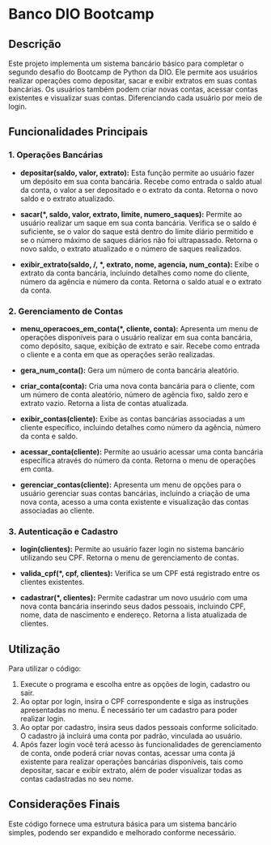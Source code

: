 # Banco DIO Bootcamp

## Descrição
Este projeto implementa um sistema bancário básico para completar o segundo desafio do Bootcamp de Python da DIO. Ele permite aos usuários realizar operações como depositar, sacar e exibir extratos em suas contas bancárias. Os usuários também podem criar novas contas, acessar contas existentes e visualizar suas contas. Diferenciando cada usuário por meio de login.

## Funcionalidades Principais

### 1. Operações Bancárias

- **depositar(saldo, valor, extrato):** Esta função permite ao usuário fazer um depósito em sua conta bancária. Recebe como entrada o saldo atual da conta, o valor a ser depositado e o extrato da conta. Retorna o novo saldo e o extrato atualizado.

- **sacar(\*, saldo, valor, extrato, limite, numero_saques):** Permite ao usuário realizar um saque em sua conta bancária. Verifica se o saldo é suficiente, se o valor do saque está dentro do limite diário permitido e se o número máximo de saques diários não foi ultrapassado. Retorna o novo saldo, o extrato atualizado e o número de saques realizados.

- **exibir_extrato(saldo, /, \*, extrato, nome, agencia, num_conta):** Exibe o extrato da conta bancária, incluindo detalhes como nome do cliente, número da agência e número da conta. Retorna o saldo atual e o extrato da conta.

### 2. Gerenciamento de Contas

- **menu_operacoes_em_conta(\*, cliente, conta):** Apresenta um menu de operações disponíveis para o usuário realizar em sua conta bancária, como depósito, saque, exibição de extrato e sair. Recebe como entrada o cliente e a conta em que as operações serão realizadas.

- **gera_num_conta():** Gera um número de conta bancária aleatório.

- **criar_conta(conta):** Cria uma nova conta bancária para o cliente, com um número de conta aleatório, número de agência fixo, saldo zero e extrato vazio. Retorna a lista de contas atualizada.

- **exibir_contas(cliente):** Exibe as contas bancárias associadas a um cliente específico, incluindo detalhes como número da agência, número da conta e saldo.

- **acessar_conta(cliente):** Permite ao usuário acessar uma conta bancária específica através do número da conta. Retorna o menu de operações em conta.

- **gerenciar_contas(cliente):** Apresenta um menu de opções para o usuário gerenciar suas contas bancárias, incluindo a criação de uma nova conta, acesso a uma conta existente e visualização das contas associadas ao cliente.

### 3. Autenticação e Cadastro

- **login(clientes):** Permite ao usuário fazer login no sistema bancário utilizando seu CPF. Retorna o menu de gerenciamento de contas.

- **valida_cpf(\*, cpf, clientes):** Verifica se um CPF está registrado entre os clientes existentes.

- **cadastrar(\*, clientes):** Permite cadastrar um novo usuário com uma nova conta bancária inserindo seus dados pessoais, incluindo CPF, nome, data de nascimento e endereço. Retorna a lista atualizada de clientes.

## Utilização

Para utilizar o código:

1. Execute o programa e escolha entre as opções de login, cadastro ou sair.
2. Ao optar por login, insira o CPF correspondente e siga as instruções apresentadas no menu. É necessário ter um cadastro para poder realizar login.
3. Ao optar por cadastro, insira seus dados pessoais conforme solicitado. O cadastro já incluirá uma conta por padrão, vinculada ao usuário.
4. Após fazer login você terá acesso às funcionalidades de gerenciamento de conta, onde poderá criar novas contas, acessar uma conta já existente para realizar operações bancárias disponíveis, tais como depositar, sacar e exibir extrato, além de poder visualizar todas as contas cadastradas no seu nome.

## Considerações Finais

Este código fornece uma estrutura básica para um sistema bancário simples, podendo ser expandido e melhorado conforme necessário.